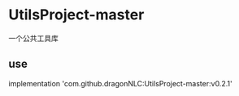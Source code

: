 # UtilsProject-master  
一个公共工具库  

## use  
implementation 'com.github.dragonNLC:UtilsProject-master:v0.2.1'
